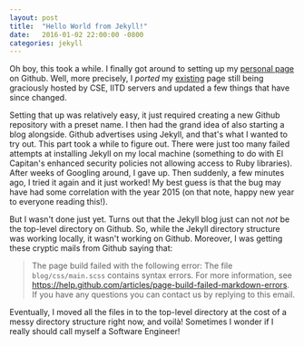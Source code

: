 ```yaml
---
layout: post
title:  "Hello World from Jekyll!"
date:   2016-01-02 22:00:00 -0800
categories: jekyll
---
```

Oh boy, this took a while. I finally got around to setting up my [personal page][] on Github.
Well, more precisely, I _ported_ my [existing][] page still being graciously hosted by CSE, IITD servers and updated a few things that have since changed.

Setting that up was relatively easy, it just required creating a new Github repository with a preset name. I then had the grand idea of also starting a blog alongside.
Github advertises using Jekyll, and that's what I wanted to try out. This part took a while to figure out. There were just too many failed attempts at installing
Jekyll on my local machine (something to do with El Capitan's enhanced security policies not allowing access to Ruby libraries). After weeks of Googling around, I gave up.
Then suddenly, a few minutes ago, I tried it again and it just worked! My best guess is that the bug may have had some correlation with the year 2015 (on that note, happy new year to everyone reading this!).

But I wasn't done just yet. Turns out that the Jekyll blog just can not _not_ be the top-level directory on Github. So, while the Jekyll directory structure was working locally, it wasn't working on Github.
Moreover, I was getting these cryptic mails from Github saying that:
> The page build failed with the following error:
> The file `blog/css/main.scss` contains syntax errors. For more information, see https://help.github.com/articles/page-build-failed-markdown-errors.
> If you have any questions you can contact us by replying to this email.

Eventually, I moved all the files in to the top-level directory at the cost of a messy directory structure right now, and voilà!
Sometimes I wonder if I really should call myself a Software Engineer!

[personal page]: http://xenophene.github.io/personal.html "My page"
[existing]: http://www.cse.iitd.ernet.in/~cs5080224
